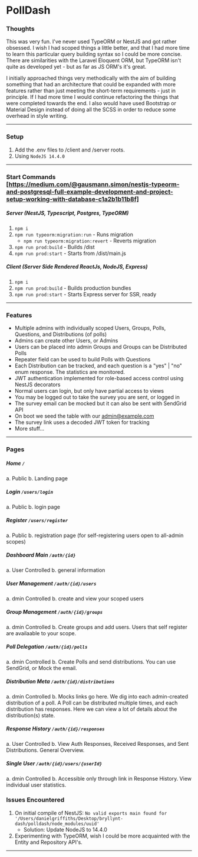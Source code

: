 # PollDash

### Thoughts

This was very fun. I've never used TypeORM or NestJS and got rather obsessed. I wish I had scoped things a little better, and that I had more time to learn this particular query building syntax so I could be more concise. There are similarities with the Laravel Eloquent ORM, but TypeORM isn't quite as developed yet - but as far as JS ORM's it's great.

I initially approached things very methodically with the aim of building something that had an architecture that could be expanded with more features rather than just meeting the short-term requirements - just in principle. If I had more time I would continue refactoring the things that were completed towards the end. I also would have used Bootstrap or Material Design instead of doing all the SCSS in order to reduce some overhead in style writing.

---

### Setup

1. Add the .env files to /client and /server roots.
2. Using `NodeJS 14.4.0`

---

### Start Commands [https://medium.com/@gausmann.simon/nestjs-typeorm-and-postgresql-full-example-development-and-project-setup-working-with-database-c1a2b1b11b8f]

##### Server (NestJS, Typescript, Postgres, TypeORM)

1. `npm i`
2. `npm run typeorm:migration:run` - Runs migration
   - `npm run typeorm:migration:revert` - Reverts migration
3. `npm run prod:build` - Builds /dist
4. `npm run prod:start` - Starts from /dist/main.js

##### Client (Server Side Rendered ReactJs, NodeJS, Express)

1. `npm i`
2. `npm run prod:build` - Builds production bundles
3. `npm run prod:start` - Starts Express server for SSR, ready

---

### Features

- Multiple admins with individually scoped Users, Groups, Polls, Questions, and Distributions (of polls)
- Admins can create other Users, or Admins
- Users can be placed into admin Groups and Groups can be Distributed Polls
- Repeater field can be used to build Polls with Questions
- Each Distribution can be tracked, and each question is a "yes" | "no" enum response. The statistics are monitored.
- JWT authentication implemented for role-based access control using NestJS decorators
- Normal users can login, but only have partial access to views
- You may be logged out to take the survey you are sent, or logged in
- The survey email can be mocked but it can also be sent with SendGrid API
- On boot we seed the table with our admin@example.com
- The survey link uses a decoded JWT token for tracking
- More stuff...

---

### Pages

##### Home `/`

a. Public
b. Landing page

##### Login `/users/login`

a. Public
b. login page

##### Register `/users/register`

a. Public
b. registration page (for self-registering users open to all-admin scopes)

##### Dashboard Main `/auth/{id}`

a. User Controlled
b. general information

##### User Management `/auth/{id}/users`

a. dmin Controlled
b. create and view your scoped users

##### Group Management `/auth/{id}/groups`

a. dmin Controlled
b. Create groups and add users. Users that self register are availaable to your scope.

##### Poll Delegation `/auth/{id}/polls`

a. dmin Controlled
b. Create Polls and send distributions. You can use SendGrid, or Mock the email.

##### Distribution Meta `/auth/{id}/distributions`

a. dmin Controlled
b. Mocks links go here. We dig into each admin-created distribution of a poll. A Poll can be distributed multiple times, and each distribution has responses. Here we can view a lot of details about the distribution(s) state.

##### Response History `/auth/{id}/responses`

a. User Controlled
b. View Auth Responses, Received Responses, and Sent Distributions. General Overview.

##### Single User `/auth/{id}/users/{userId}`

a. dmin Controlled
b. Accessible only through link in Response History. View individual user statistics.

### Issues Encountered

1. On initial compile of NestJS: `No valid exports main found for '/Users/danielgriffiths/Desktop/bryllynt-dash/polldash/node_modules/uuid'`
   - Solution: Update NodeJS to 14.4.0
2. Experimenting with TypeORM, wish I could be more acquainted with the Entity and Repository API's.

---
